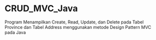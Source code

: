 # CRUD_MVC_Java
Program Menampilkan Create, Read, Update, dan Delete pada Tabel Province dan Tabel Address menggunakan metode Design Pattern MVC pada Java
